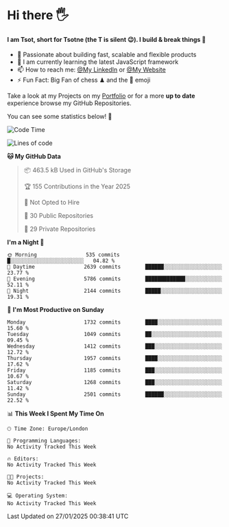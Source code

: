 # Hi there :raised_hand_with_fingers_splayed:
#### I am Tsot, short for Tsotne (the T is silent :wink:). I build & break things :space_invader:
- :telescope: Passionate about building fast, scalable and flexible products
- :seedling: I am currently learning the latest JavaScript framework 
- :mailbox: How to reach me: [@My LinkedIn](https://www.linkedin.com/in/tsotne-gvadzabia/) or [@My Website](https://tsotne.co.uk/contact)
- :zap: Fun Fact: Big Fan of chess ♟ and the 👾 emoji

Take a look at my Projects on my [Portfolio](https://tsotne.co.uk/) or for a more **up to date** experience browse my GitHub Repositories.

You can see some statistics below! :space_invader:
<!--START_SECTION:waka-->
![Code Time](http://img.shields.io/badge/Code%20Time-761%20hrs%202%20mins-blue)

![Lines of code](https://img.shields.io/badge/From%20Hello%20World%20I%27ve%20Written-7.2%20million%20lines%20of%20code-blue)

**🐱 My GitHub Data** 

> 📦 463.5 kB Used in GitHub's Storage 
 > 
> 🏆 155 Contributions in the Year 2025
 > 
> 🚫 Not Opted to Hire
 > 
> 📜 30 Public Repositories 
 > 
> 🔑 29 Private Repositories 
 > 
**I'm a Night 🦉** 

```text
🌞 Morning                535 commits         █░░░░░░░░░░░░░░░░░░░░░░░░   04.82 % 
🌆 Daytime                2639 commits        ██████░░░░░░░░░░░░░░░░░░░   23.77 % 
🌃 Evening                5786 commits        █████████████░░░░░░░░░░░░   52.11 % 
🌙 Night                  2144 commits        █████░░░░░░░░░░░░░░░░░░░░   19.31 % 
```
📅 **I'm Most Productive on Sunday** 

```text
Monday                   1732 commits        ████░░░░░░░░░░░░░░░░░░░░░   15.60 % 
Tuesday                  1049 commits        ██░░░░░░░░░░░░░░░░░░░░░░░   09.45 % 
Wednesday                1412 commits        ███░░░░░░░░░░░░░░░░░░░░░░   12.72 % 
Thursday                 1957 commits        ████░░░░░░░░░░░░░░░░░░░░░   17.62 % 
Friday                   1185 commits        ███░░░░░░░░░░░░░░░░░░░░░░   10.67 % 
Saturday                 1268 commits        ███░░░░░░░░░░░░░░░░░░░░░░   11.42 % 
Sunday                   2501 commits        ██████░░░░░░░░░░░░░░░░░░░   22.52 % 
```


📊 **This Week I Spent My Time On** 

```text
🕑︎ Time Zone: Europe/London

💬 Programming Languages: 
No Activity Tracked This Week

🔥 Editors: 
No Activity Tracked This Week

🐱‍💻 Projects: 
No Activity Tracked This Week

💻 Operating System: 
No Activity Tracked This Week
```


 Last Updated on 27/01/2025 00:38:41 UTC
<!--END_SECTION:waka-->
